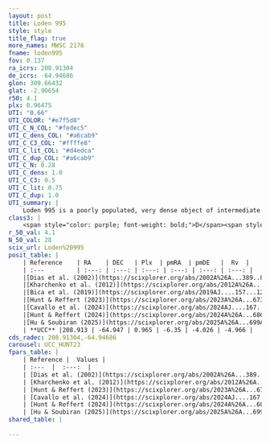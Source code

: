 ```yaml
---
layout: post
title: Loden 995
style: style
title_flag: true
more_names: MWSC 2176
fname: loden995
fov: 0.137
ra_icrs: 208.91304
de_icrs: -64.94686
glon: 309.66432
glat: -2.90654
r50: 4.1
plx: 0.96475
UTI: "0.66"
UTI_COLOR: "#e7f5d0"
UTI_C_N_COL: "#fedec5"
UTI_C_dens_COL: "#a6cab9"
UTI_C_C3_COL: "#ffffe8"
UTI_C_lit_COL: "#d4edca"
UTI_C_dup_COL: "#a6cab9"
UTI_C_N: 0.28
UTI_C_dens: 1.0
UTI_C_C3: 0.5
UTI_C_lit: 0.75
UTI_C_dup: 1.0
UTI_summary: |
    Loden 995 is a poorly populated, very dense object of intermediate C3 quality. It is well-studied in the literature.
class3: |
    <span style="color: purple; font-weight: bold;">D</span><span style="color: green; font-weight: bold;">A</span>
r_50_val: 4.1
N_50_val: 28
scix_url: Loden%20995
posit_table: |
    | Reference    | RA    | DEC   | Plx  | pmRA  | pmDE   |  Rv  |
    | :---         | :---: | :---: | :---: | :---: | :---: | :---: |
    |[Dias et al. (2002)](https://scixplorer.org/abs/2002A%26A...389..871D) | 207.983 | -64.875 | -- | -4.95 | -5.71 | -6.06 |
    |[Kharchenko et al. (2012)](https://scixplorer.org/abs/2012A%26A...543A.156K) | 208.575 | -64.95 | -- | -4.7 | 0.05 | -- |
    |[Bica et al. (2019)](https://scixplorer.org/abs/2019AJ....157...12B) | 207.846 | -64.844 | -- | -- | -- | -- |
    |[Hunt & Reffert (2023)](https://scixplorer.org/abs/2023A%26A...673A.114H) | 208.941 | -64.949 | 0.959 | -6.328 | -3.994 | -6.863 |
    |[Cavallo et al. (2024)](https://scixplorer.org/abs/2024AJ....167...12C) | 208.908 | -64.973 | 0.961 | -- | -- | -- |
    |[Hunt & Reffert (2024)](https://scixplorer.org/abs/2024A%26A...686A..42H) | 208.941 | -64.949 | 0.959 | -6.328 | -3.994 | -6.863 |
    |[Hu & Soubiran (2025)](https://scixplorer.org/abs/2025A%26A...699A.246H) | 208.909 | -64.973 | -- | -- | -- | -- |
    | **UCC** |208.913 | -64.947 | 0.965 | -6.35 | -4.026 | -4.966 | 
cds_radec: 208.91304,-64.94686
carousel: UCC_HUNT23
fpars_table: |
    | Reference |  Values |
    | :---  |  :---:  |
    | [Dias et al. (2002)](https://scixplorer.org/abs/2002A%26A...389..871D) | `E(B-V)=0.3, Dist=2400.0, Age=8.34, [Fe/H]=-0.131` |
    | [Kharchenko et al. (2012)](https://scixplorer.org/abs/2012A%26A...543A.156K) | `e_bv=0.458, distance=1481, log_age=8.625, metallicity=-0.131` |
    | [Hunt & Reffert (2023)](https://scixplorer.org/abs/2023A%26A...673A.114H) | `AV50=0.79, diffAV50=0.651, MOD50=9.976, logAge50=8.593` |
    | [Cavallo et al. (2024)](https://scixplorer.org/abs/2024AJ....167...12C) | `AV50=0.96, dMod50=9.98, logAge50=8.86, [Fe/H]50=-0.22` |
    | [Hunt & Reffert (2024)](https://scixplorer.org/abs/2024A%26A...686A..42H) | `MassJ=110.783` |
    | [Hu & Soubiran (2025)](https://scixplorer.org/abs/2025A%26A...699A.246H) | `MA22=-0.13, MA23f=-0.23, MZ23=-0.18, MK24=-0.12, MF24=-0.13` |
shared_table: |
    
---
```

